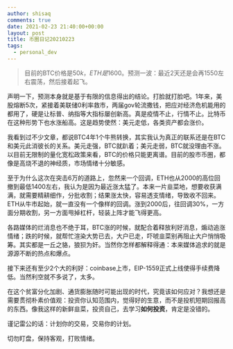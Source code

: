 ```yaml
---
author: shisaq
comments: true
date: 2021-02-23 21:40:00+00:00
layout: post
title: 币圈日记20210223
tags:
  - personal_dev
---
```


> 目前的BTC价格是$50k，ETH是$1600。预测一波：最近2天还是会再1550左右震荡，然后接着起飞。

声明一下，预测本身就是基于有限的信息得出的结论。打脸就打脸吧。1年来，美股熔断5次，紧接着美联储0利率救市，两届gov轮流撒钱，把应对经济危机能用的都用了，硬是让标普、纳指等大指标屡创新高。真是疫情不止，行情不止。比特币在这种形势下也水涨船高。这是趋势使然：美元走低，各类资产都会涨价。

我看到过不少文章，都说BTC4年1个牛熊转换，其实我认为真正的联系还是在BTC和美元此消彼长的关系。美元走强，BTC就趴着；美元走弱，BTC就没理由不涨。以目前无限制的量化宽松政策来看，BTC的价格只能更离谱。目前的股市币圈，都像是高烧不退的神经质，市场情绪十分敏感。

至于为什么这次在突击6万的道路上，忽然来一个回调，ETH也从2000的高位回撤到最低1400左右，我认为是因为最近涨太猛了。本来一片韭菜地，想要收获满满，就需要精耕细作，分批收割；结果涨太快，容易透支情绪，导致收不回来。ETH从牛市起始，就一直没有一个像样的回调。涨到2000后，往回调30%，一方面分期收割，另一方面甩掉杠杆，轻装上阵才能飞得更高。

各路媒体的烂消息也不绝于耳，BTC涨的时候，就配合着释放利好消息，煽动追涨情绪；跌的时候，就帮忙渲染大势已去，大户已走，吓唬韭菜别再阻止大户悄悄吸筹。其实都是一丘之貉，狼狈为奸。当然你怎样都解释得通：本来媒体追求的就是源源不断的热点和爆点。

接下来还有至少2个大的利好：coinbase上市，EIP-1559正式上线使得手续费降低。当然利空就不多说了，太多。

在这个贫富分化加剧、通货膨胀随时可能出现的时代，究竟该如何应对？我想还是需要贯彻朴素价值观：投资你认知范围内，觉得好的生意，而不是投机短期回报高的东西。像我这样的新鲜韭菜，投资自己，去学习**如何投资**，肯定是没错的。

谨记雷公的话：计划你的交易，交易你的计划。

切勿盯盘，保持客观，打败情绪。